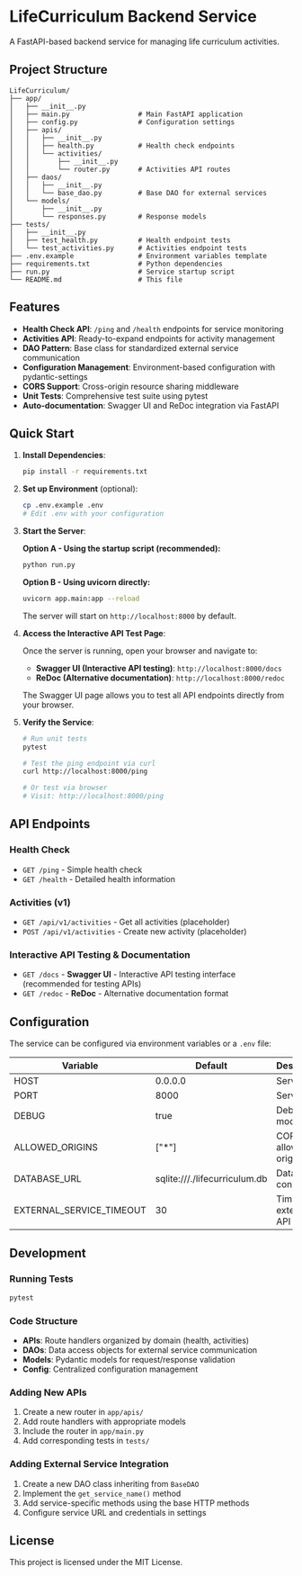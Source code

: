 # LifeCurriculum Backend Service

A FastAPI-based backend service for managing life curriculum activities.

## Project Structure

```
LifeCurriculum/
├── app/
│   ├── __init__.py
│   ├── main.py                 # Main FastAPI application
│   ├── config.py               # Configuration settings
│   ├── apis/
│   │   ├── __init__.py
│   │   ├── health.py           # Health check endpoints
│   │   └── activities/
│   │       ├── __init__.py
│   │       └── router.py       # Activities API routes
│   ├── daos/
│   │   ├── __init__.py
│   │   └── base_dao.py         # Base DAO for external services
│   └── models/
│       ├── __init__.py
│       └── responses.py        # Response models
├── tests/
│   ├── __init__.py
│   ├── test_health.py          # Health endpoint tests
│   └── test_activities.py      # Activities endpoint tests
├── .env.example                # Environment variables template
├── requirements.txt            # Python dependencies
├── run.py                      # Service startup script
└── README.md                   # This file
```

## Features

- **Health Check API**: `/ping` and `/health` endpoints for service monitoring
- **Activities API**: Ready-to-expand endpoints for activity management
- **DAO Pattern**: Base class for standardized external service communication
- **Configuration Management**: Environment-based configuration with pydantic-settings
- **CORS Support**: Cross-origin resource sharing middleware
- **Unit Tests**: Comprehensive test suite using pytest
- **Auto-documentation**: Swagger UI and ReDoc integration via FastAPI

## Quick Start

1. **Install Dependencies**:
   ```bash
   pip install -r requirements.txt
   ```

2. **Set up Environment** (optional):
   ```bash
   cp .env.example .env
   # Edit .env with your configuration
   ```

3. **Start the Server**:
   
   **Option A - Using the startup script (recommended):**
   ```bash
   python run.py
   ```
   
   **Option B - Using uvicorn directly:**
   ```bash
   uvicorn app.main:app --reload
   ```
   
   The server will start on `http://localhost:8000` by default.

4. **Access the Interactive API Test Page**:
   
   Once the server is running, open your browser and navigate to:
   - **Swagger UI (Interactive API testing)**: `http://localhost:8000/docs`
   - **ReDoc (Alternative documentation)**: `http://localhost:8000/redoc`
   
   The Swagger UI page allows you to test all API endpoints directly from your browser.

5. **Verify the Service**:
   ```bash
   # Run unit tests
   pytest
   
   # Test the ping endpoint via curl
   curl http://localhost:8000/ping
   
   # Or test via browser
   # Visit: http://localhost:8000/ping
   ```

## API Endpoints

### Health Check
- `GET /ping` - Simple health check
- `GET /health` - Detailed health information

### Activities (v1)
- `GET /api/v1/activities` - Get all activities (placeholder)
- `POST /api/v1/activities` - Create new activity (placeholder)

### Interactive API Testing & Documentation
- `GET /docs` - **Swagger UI** - Interactive API testing interface (recommended for testing APIs)
- `GET /redoc` - **ReDoc** - Alternative documentation format

## Configuration

The service can be configured via environment variables or a `.env` file:

| Variable | Default | Description |
|----------|---------|-------------|
| HOST | 0.0.0.0 | Server host |
| PORT | 8000 | Server port |
| DEBUG | true | Debug mode |
| ALLOWED_ORIGINS | ["*"] | CORS allowed origins |
| DATABASE_URL | sqlite:///./lifecurriculum.db | Database connection |
| EXTERNAL_SERVICE_TIMEOUT | 30 | Timeout for external API calls |

## Development

### Running Tests
```bash
pytest
```

### Code Structure

- **APIs**: Route handlers organized by domain (health, activities)
- **DAOs**: Data access objects for external service communication
- **Models**: Pydantic models for request/response validation
- **Config**: Centralized configuration management

### Adding New APIs

1. Create a new router in `app/apis/`
2. Add route handlers with appropriate models
3. Include the router in `app/main.py`
4. Add corresponding tests in `tests/`

### Adding External Service Integration

1. Create a new DAO class inheriting from `BaseDAO`
2. Implement the `get_service_name()` method
3. Add service-specific methods using the base HTTP methods
4. Configure service URL and credentials in settings

## License

This project is licensed under the MIT License.
